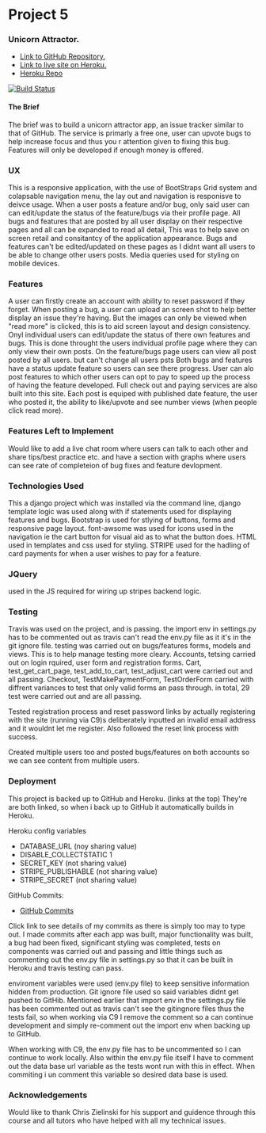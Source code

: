 # Project 5
### Unicorn Attractor.

- <a target="_blank" href="https://github.com/twdstudent/Project-5-Unicorn">Link to GitHub Repository.</a>
- <a target="_blank" href="https://project-5-unicornapp-td.herokuapp.com/">Link to live site on Heroku.</a>
- <a target="_blank" href="https://dashboard.heroku.com/apps/project-5-unicornapp-td">Heroku Repo</a>

[![Build Status](https://travis-ci.org/twdstudent/Project-5-Unicorn.svg?branch=master)](https://travis-ci.org/twdstudent/Project-5-Unicorn)

#### The Brief
The brief was to build a unicorn attractor app, an issue tracker similar to that of GitHub.
The service is primarly a free one, user can upvote bugs to help increase focus and thus you r attention given to fixing this bug.
Features will only be developed if enough money is offered.

### UX
This is a responsive application, with the use of BootStraps Grid system and colapsable navigation menu, 
the lay out and navigation is responisve to deivce usage.
When a user posts a feature and/or bug, only said user can can edit/update the status of the feature/bugs via their profile page.
All bugs and features that are posted by all user display on their respective pages and all can be expanded to read all detail,
This was to help save on screen retail and consitantcy of the application appearance. Bugs and features can't be edited/updated 
on these pages as I didnt want all users to be able to change other users posts.
Media queries used for styling on mobile devices.

### Features
A user can firstly create an account with ability to reset password if they forget.
When posting a bug, a user can upload an screen shot to help better display an issue they're having. But the images can only be
viewed when "read more" is clicked, this is to aid screen layout and design consistency.
Onyl individual users can edit/update the status of there own features and bugs. This is done throught the users individual
profile page where they can only view their own posts.
On the feature/bugs page users can view all post posted by all users. but can't change all users psts
Both bugs and features have a status update feature so users can see there progress.
User can alo post features to which other users can opt to pay to speed up the process of having the feature developed.
Full check out and paying services are also built into this site.
Each post is equiped with published date feature, the user who posted it, the ability to like/upvote and see number views (when people
click read more).

### Features Left to Implement
Would like to add a live chat room where users can talk to each other and share tips/best practice etc.
and have a section with graphs where users can see rate of completeion of bug fixes and feature devlopment.

### Technologies Used
This a django project which was installed via the command line, django template logic was used along with if statements used 
for displaying features and bugs.
Bootstrap is used for stlying of buttons, forms and responsive page layout.
font-awsome was used for icons used in the navigation ie the cart button for visual aid as to what the button does.
HTML used in templates and css used for styling.
STRIPE used for the hadling of card payments for when a user wishes to pay for a feature. 

### JQuery
used in the JS required for wiring up stripes backend logic.

### Testing
Travis was used on the project, and is passing.
the import env in settings.py has to be commented out as travis can't read the env.py file as it it's in the 
git ignore file. 
testing was carried out on bugs/features forms, models and views. This is to help manage testing more cleary.
Accounts, tetsing carried out on login rquired, user form and registration forms.
Cart, test_get_cart_page, test_add_to_cart, test_adjust_cart were carried out and all passing.
Checkout, TestMakePaymentForm, TestOrderForm carried with diffrent variances to test that only valid forms an pass through.
in total, 29 test were carried out and are all passing.

Tested registration process and reset password links by actually registering with the site (running via C9)s
deliberately inputted an invalid email address and it wouldnt let me register.
Also followed the reset link process with success.

Created multiple users too and posted bugs/features on both accounts so we can see content from multiple users.

### Deployment
This project is backed up to GitHub and Heroku. (links at the top)
They're are both linked, so when i back up to GitHub it automatically builds in Heroku.

Heroku config variables
- DATABASE_URL (noy sharing value)
- DISABLE_COLLECTSTATIC 1
- SECRET_KEY (not sharing value)
- STRIPE_PUBLISHABLE (not sharing value)
- STRIPE_SECRET (not sharing value)

GitHub Commits:

- <a target="_blank" href="https://github.com/twdstudent/Project-5-Unicorn/commits/master">GitHub Commits</a>

Click link to see details of my commits as there is simply too may to type out.
I made commits after each app was built, major functionality was built, a bug had been fixed, significant styling was completed,
tests on components was carried out and passing and little things such as commenting out the env.py file in settings.py so that 
it can be built in Heroku and travis testing can pass.

enviroment variables were used (env.py file) to keep sensitive information hidden from production.
Git ignore file used so said variables didnt get pushed to GitHib.
Mentioned earlier that import env in the settings.py file has been commented out as travis can't see the 
gitingnore files thus the tests fail, so when working via C9 I remove the comment so a can continue development
and simply re-comment out the import env when backing up to GitHub.

When working with C9, the env.py file has to be uncommented so I can continue to work locally.
Also within the env.py file itself I have to comment out the data base url variable as the tests wont run with this in effect.
When commiting i un comment this variable so desired data base is used.


### Acknowledgements
Would like to thank Chris Zielinski for his support and guidence through this course and all tutors who have helped 
with all my technical issues.


